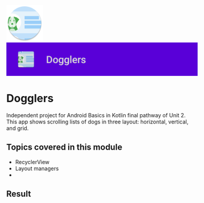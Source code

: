 ![ic_launcher_dogglers](src/main/res/mipmap-xhdpi/ic_launcher_dogglers_round.png?raw=true) ![ic_launcher_dogglers](images/Screenshot_20220714_065247.png?raw=true)

# Dogglers

Independent project for Android Basics in Kotlin final pathway of Unit 2. This app shows scrolling
lists of dogs in three layout: horizontal, vertical, and grid.

## Topics covered in this module

- RecyclerView
- Layout managers
-

## Result
